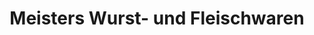 ---
title: "Meisters Wurst- und Fleischwaren"
url: /bautzen/meisters-wurst-und-fleischwaren/
shop: Metzgerei
---